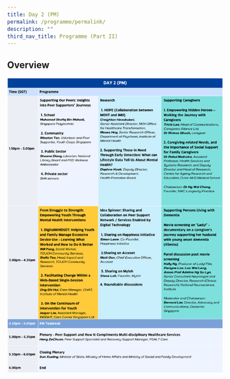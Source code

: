 ```yaml
---
title: Day 2 (PM)
permalink: /programme/permalink/
description: ""
third_nav_title: Programme (Part II)
---
```

## Overview
![](/images/day%202%20(pm).png)
